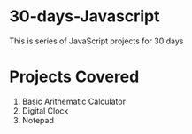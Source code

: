 # 30-days-Javascript
This is series of JavaScript projects for 30 days

# Projects Covered 
1. Basic Arithematic Calculator
2. Digital Clock
3. Notepad


